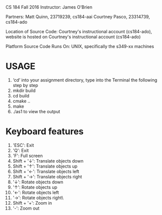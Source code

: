 CS 184 Fall 2016
Instructor: James O'Brien

Partners:
Matt Quinn, 23719239, cs184-aai
Courtney Pasco, 23314739, cs184-ado

Location of Source Code:
Courtney's instructional account (cs184-ado), website is hosted on Courtney's instructional account (cs184-ado)

Platform Source Code Runs On:
UNIX, specifically the s349-xx machines

# USAGE
1. ‘cd’ into your assignment directory, type into the Terminal the following step by step
2. mkdir build
3. cd build
4. cmake ..
5. make
6. ./as1 to view the output

# Keyboard features
1. 'ESC': Exit
2. 'Q': Exit
3. 'F': Full screen
4. Shift + '↓': Translate objects down
5. Shift + '↑': Translate objects up
6. Shift + '←': Translate objects left
7. Shift + '→': Translate objects right
8. '↓': Rotate objects down
9. '↑': Rotate objects up
10. '←': Rotate objects left
11. '→': Rotate objects right\
12. Shift + '+': Zoom in
13. '-': Zoom out